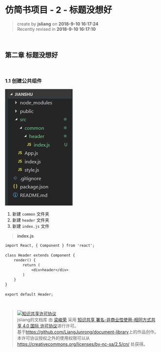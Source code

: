 # 仿简书项目 - 2 - 标题没想好
> create by **jsliang** on **2018-9-10 16:17:24**  
> Recently revised in **2018-9-10 16:17:10**

<br>

## 第二章 标题没想好

<br>

### 1.1 创建公共组件

![图](../../public-repertory/img/js-react-jianshu-chapter2-1.png)

1. 新建 `common` 文件夹
2. 新建 `header` 文件夹
3. 新建 `index.js` 文件
> **index.js**
```
import React, { Component } from 'react';

class Header extends Component {
    render() {
        return (
            <div>header</div>
        )
    }
}

export default Header;
```


<br>

> <a rel="license" href="http://creativecommons.org/licenses/by-nc-sa/4.0/"><img alt="知识共享许可协议" style="border-width:0" src="https://i.creativecommons.org/l/by-nc-sa/4.0/88x31.png" /></a><br /><span xmlns:dct="http://purl.org/dc/terms/" property="dct:title">jsliang的文档库</span> 由 <a xmlns:cc="http://creativecommons.org/ns#" href="https://github.com/LiangJunrong/document-library" property="cc:attributionName" rel="cc:attributionURL">梁峻荣</a> 采用 <a rel="license" href="http://creativecommons.org/licenses/by-nc-sa/4.0/">知识共享 署名-非商业性使用-相同方式共享 4.0 国际 许可协议</a>进行许可。<br />基于<a xmlns:dct="http://purl.org/dc/terms/" href="https://github.com/LiangJunrong/document-library" rel="dct:source">https://github.com/LiangJunrong/document-library</a>上的作品创作。<br />本许可协议授权之外的使用权限可以从 <a xmlns:cc="http://creativecommons.org/ns#" href="https://creativecommons.org/licenses/by-nc-sa/2.5/cn/" rel="cc:morePermissions">https://creativecommons.org/licenses/by-nc-sa/2.5/cn/</a> 处获得。